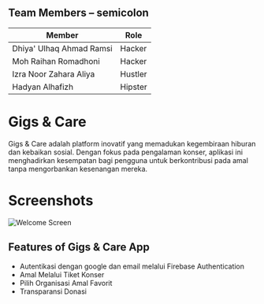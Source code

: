 ## Team Members – semicolon
| Member    | Role    |
|------------|------------|
| Dhiya' Ulhaq Ahmad Ramsi   | Hacker      | 
| Moh Raihan Romadhoni    | Hacker     |
| Izra Noor Zahara Aliya    | Hustler     |
| Hadyan Alhafizh    | Hipster    |

# Gigs & Care
Gigs & Care adalah platform inovatif yang memadukan kegembiraan hiburan dan kebaikan sosial. Dengan fokus pada pengalaman konser, aplikasi ini menghadirkan kesempatan bagi pengguna untuk berkontribusi pada amal tanpa mengorbankan kesenangan mereka.

# Screenshots
<img src="https://i.imgur.com/ZOlt8Rd.jpeg" alt="Welcome Screen"/>

## Features of Gigs & Care App
- Autentikasi dengan google dan email melalui Firebase Authentication
- Amal Melalui Tiket Konser
- Pilih Organisasi Amal Favorit
- Transparansi Donasi

